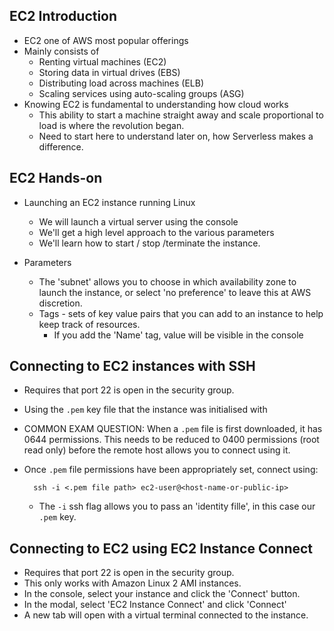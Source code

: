 EC2 Introduction
----------------
- EC2 one of AWS most popular offerings
- Mainly consists of
    - Renting virtual machines (EC2)
    - Storing data in virtual drives (EBS)
    - Distributing load across machines (ELB)
    - Scaling services using auto-scaling groups (ASG)
- Knowing EC2 is fundamental to understanding how cloud works
    - This ability to start a machine straight away and scale proportional
      to load is where the revolution began.
    - Need to start here to understand later on, how Serverless
      makes a difference.

EC2 Hands-on
------------
- Launching an EC2 instance running Linux
    - We will launch a virtual server using the console
    - We'll get a high level approach to the various parameters
    - We'll learn how to start / stop /terminate the instance.

- Parameters
    - The 'subnet' allows you to choose in which availability zone to
      launch the instance, or select 'no preference' to leave this
      at AWS discretion.
    - Tags - sets of key value pairs that you can add to an instance
      to help keep track of resources.
        - If you add the 'Name' tag, value will be visible in the console

Connecting to EC2 instances with SSH
------------------------------------
- Requires that port 22 is open in the security group.
- Using the `.pem` key file that the instance was initialised with
- COMMON EXAM QUESTION: When a `.pem` file is first downloaded, it has
  0644 permissions. This needs to be reduced to 0400 permissions
  (root read only) before the remote host allows you to connect using it.
- Once `.pem` file permissions have been appropriately set, connect using:

        ssh -i <.pem file path> ec2-user@<host-name-or-public-ip>

    - The `-i` ssh flag allows you to pass an 'identity fille', in this
      case our `.pem` key.


Connecting to EC2 using EC2 Instance Connect
--------------------------------------------
- Requires that port 22 is open in the security group.
- This only works with Amazon Linux 2 AMI instances.
- In the console, select your instance and click the 'Connect' button.
- In the modal, select 'EC2 Instance Connect' and click 'Connect'
- A new tab will open with a virtual terminal connected to the instance.

